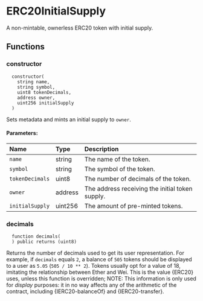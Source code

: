 # ERC20InitialSupply

A non-mintable, ownerless ERC20 token with initial supply.



## Functions
### constructor
```solidity
  constructor(
    string name,
    string symbol,
    uint8 tokenDecimals,
    address owner,
    uint256 initialSupply
  ) 
``` 
Sets metadata and mints an initial supply to `owner`.


#### Parameters:
| Name | Type | Description                                                          |
| :--- | :--- | :------------------------------------------------------------------- |
|`name` | string | The name of the token.
|`symbol` | string | The symbol of the token.
|`tokenDecimals` | uint8 | The number of decimals of the token.
|`owner` | address | The address receiving the initial token supply.
|`initialSupply` | uint256 | The amount of pre-minted tokens.

### decimals
```solidity
  function decimals(
  ) public returns (uint8)
``` 

Returns the number of decimals used to get its user representation.
For example, if `decimals` equals `2`, a balance of `505` tokens should
be displayed to a user as `5.05` (`505 / 10 ** 2`).
Tokens usually opt for a value of 18, imitating the relationship between
Ether and Wei. This is the value {ERC20} uses, unless this function is
overridden;
NOTE: This information is only used for _display_ purposes: it in
no way affects any of the arithmetic of the contract, including
{IERC20-balanceOf} and {IERC20-transfer}.







